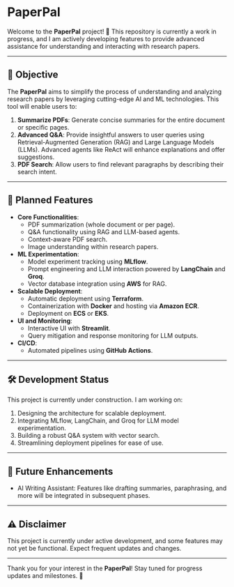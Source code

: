 # PaperPal

Welcome to the **PaperPal** project! 🚧 This repository is currently a work in progress, and I am actively developing features to provide advanced assistance for understanding and interacting with research papers.

---

## 🌟 **Objective**
The **PaperPal** aims to simplify the process of understanding and analyzing research papers by leveraging cutting-edge AI and ML technologies. This tool will enable users to:
1. **Summarize PDFs**: Generate concise summaries for the entire document or specific pages.
2. **Advanced Q&A**: Provide insightful answers to user queries using Retrieval-Augmented Generation (RAG) and Large Language Models (LLMs). Advanced agents like ReAct will enhance explanations and offer suggestions.
3. **PDF Search**: Allow users to find relevant paragraphs by describing their search intent.

---

## 🚀 **Planned Features**
- **Core Functionalities**:
  - PDF summarization (whole document or per page).
  - Q&A functionality using RAG and LLM-based agents.
  - Context-aware PDF search.
  - Image understanding within research papers.
- **ML Experimentation**:
  - Model experiment tracking using **MLflow**.
  - Prompt engineering and LLM interaction powered by **LangChain** and **Groq**.
  - Vector database integration using **AWS** for RAG.
- **Scalable Deployment**:
  - Automatic deployment using **Terraform**.
  - Containerization with **Docker** and hosting via **Amazon ECR**.
  - Deployment on **ECS** or **EKS**.
- **UI and Monitoring**:
  - Interactive UI with **Streamlit**.
  - Query mitigation and response monitoring for LLM outputs.
- **CI/CD**:
  - Automated pipelines using **GitHub Actions**.

---

## 🛠️ **Development Status**
This project is currently under construction. I am working on:
1. Designing the architecture for scalable deployment.
2. Integrating MLflow, LangChain, and Groq for LLM model experimentation.
3. Building a robust Q&A system with vector search.
4. Streamlining deployment pipelines for ease of use.

---

## 🧩 **Future Enhancements**
- AI Writing Assistant: Features like drafting summaries, paraphrasing, and more will be integrated in subsequent phases.

---

## ⚠️ **Disclaimer**
This project is currently under active development, and some features may not yet be functional. Expect frequent updates and changes.

---

Thank you for your interest in the **PaperPal**! Stay tuned for progress updates and milestones. 🚀
